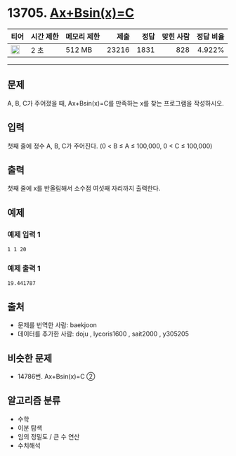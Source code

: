 # 13705. [Ax+Bsin(x)=C](https://www.acmicpc.net/problem/13705)

| 티어                                                                  | 시간 제한 | 메모리 제한 |  제출 | 정답 | 맞힌 사람 | 정답 비율 |
| --------------------------------------------------------------------- | --------- | ----------- | ----: | ---: | --------: | --------: |
| <img src="https://static.solved.ac/tier_small/21.svg" width="20px" /> | 2 초      | 512 MB      | 23216 | 1831 |       828 |    4.922% |

---

## 문제

A, B, C가 주어졌을 때, Ax+Bsin(x)=C를 만족하는 x를 찾는 프로그램을 작성하시오.

## 입력

첫째 줄에 정수 A, B, C가 주어진다. (0 < B ≤ A ≤ 100,000, 0 < C ≤ 100,000)

## 출력

첫째 줄에 x를 반올림해서 소수점 여섯째 자리까지 출력한다.

## 예제

### 예제 입력 1

```
1 1 20
```

### 예제 출력 1

```
19.441787
```

## 출처

- 문제를 번역한 사람: baekjoon
- 데이터를 추가한 사람: doju , lycoris1600 , sait2000 , y305205

## 비슷한 문제

- 14786번. Ax+Bsin(x)=C ②

## 알고리즘 분류

- 수학
- 이분 탐색
- 임의 정밀도 / 큰 수 연산
- 수치해석
